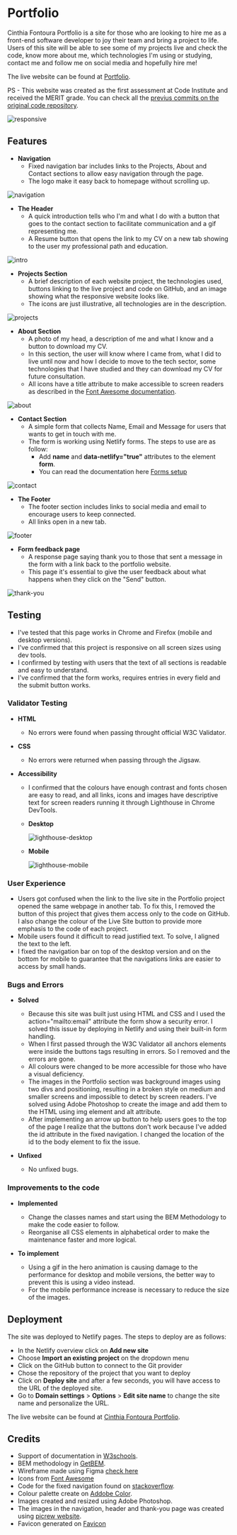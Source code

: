 # Portfolio

Cinthia Fontoura Portfolio is a site for those who are looking to hire me as a front-end software developer to joy their team and bring a project to life. Users of this site will be able to see some of my projects live and check the code, know more about me, which technologies I'm using or studying, contact me and follow me on social media and hopefully hire me!

The live website can be found at [Portfolio](https://cinthiafontoura.com).

PS - This website was created as the first assessment at Code Institute and received the MERIT grade. You can check all the [previus commits on the original code repository](https://github.com/cinthiafontoura/cinthia-fontoura-portfolio).

![responsive](https://user-images.githubusercontent.com/80278757/157774385-20d15644-0823-494f-ae1d-6276a7cf8513.png)



## Features

* **Navigation**
  - Fixed navigation bar includes links to the Projects, About and Contact sections to allow easy navigation through the page. 
  - The logo make it easy back to homepage without scrolling up.  
  
![navigation](https://user-images.githubusercontent.com/80278757/157774697-d9a78bc0-c8ea-4f33-9146-2790d12b46f7.png)



* **The Header**
  - A quick introduction tells who I'm and what I do with a button that goes to the contact section to facilitate communication and a gif representing me. 
  - A Resume button that opens the link to my CV on a new tab showing to the user my professional path and education. 
  
![intro](https://user-images.githubusercontent.com/80278757/157774716-ebc1b4b8-5ef6-4a84-91fd-7a1a9bdedee5.png)


* **Projects Section**
  - A brief description of each website project, the technologies used, buttons linking to the live project and code on GitHub, and an image showing what the responsive website looks like.
  - The icons are just illustrative, all technologies are in the description.
  
![projects](https://user-images.githubusercontent.com/80278757/157774772-1af914cc-979f-4c3b-9460-a8ac84333c9f.png)




* **About Section**
  - A photo of my head, a description of me and what I know and a button to download my CV.
  - In this section, the user will know where I came from, what I did to live until now and how I decide to move to the tech sector, some technologies that I have studied and they can download my CV for future consultation.
  - All icons have a title attribute to make accessible to screen readers as described in the [Font Awesome documentation](https://fontawesome.com/docs/web/dig-deeper/accessibility#auto-accessibility-with-kits).

![about](https://user-images.githubusercontent.com/80278757/155027291-86677484-2db4-4d77-b331-e7f397e63e75.png)


* **Contact Section**
  - A simple form that collects  Name, Email and Message for users that wants to get in touch with me.
  - The form is working using Netlify forms. The steps to use are as follow:
    - Add **name** and **data-netlify="true"** attributes to the element **form**. 
    - You can read the documentation here [Forms setup](https://docs.netlify.com/forms/setup/)
  
![contact](https://user-images.githubusercontent.com/80278757/155027300-62d70c6d-1949-474f-af2c-808cfcbe34dd.png)


* **The Footer**
  - The footer section includes links to social media and email to encourage users to keep connected.
  - All links open in a new tab.
  
![footer](https://user-images.githubusercontent.com/80278757/155013571-a4a81c91-8f39-4689-8d46-5a8e2b891d63.png)


* **Form feedback page**
  - A response page saying thank you to those that sent a message in the form with a link back to the portfolio website.
  - This page it's essential to give the user feedback about what happens when they click on the "Send" button.

![thank-you](https://user-images.githubusercontent.com/80278757/155611575-ac14306c-7c4e-4d9a-aa5f-a02f6879c24e.png)



## Testing

* I've tested that this page works in Chrome and Firefox (mobile and desktop versions).
* I've confirmed that this project is responsive on all screen sizes using dev tools.
* I confirmed by testing with users that the text of all sections is readable and easy to understand.
* I've confirmed that the form works, requires entries in every field and the submit button works.

### Validator Testing

  * **HTML** 
    - No errors were found when passing throught official W3C Validator.

  * **CSS**
    - No errors were returned when passing through the Jigsaw.
  
  * **Accessibility**
    - I confirmed that the colours have enough contrast and fonts chosen are easy to read, and all links, icons and images have descriptive text for screen readers running it through Lighthouse in Chrome DevTools.

    - **Desktop**

       ![lighthouse-desktop](https://user-images.githubusercontent.com/80278757/155611377-5fc53857-4da7-474d-887e-9ff30803ec9e.png)

    - **Mobile**

       ![lighthouse-mobile](https://user-images.githubusercontent.com/80278757/155611357-38f4ae37-b919-4fff-825d-3aa920aaa42f.png)


### User Experience 
  * Users got confused when the link to the live site in the Portfolio project opened the same webpage in another tab. To fix this, I removed the button of this project that gives them access only to the code on GitHub. I also change the colour of the Live Site button to provide more emphasis to the code of each project.
  * Mobile users found it difficult to read justified text. To solve, I aligned the text to the left.
  * I fixed the navigation bar on top of the desktop version and on the bottom for mobile to guarantee that the navigations links are easier to access by small hands. 

     
### Bugs and Errors

  * **Solved**
    - Because this site was built just using HTML and CSS and I used the action="mailto:email" attribute the form show a security error. I solved this issue by deploying in Netlify and using their built-in form handling.
    - When I first passed through the W3C Validator all anchors elements were inside the buttons tags resulting in errors. So I removed and the errors are gone. 
    - All colours were changed to be more accessible for those who have a visual deficiency.
    - The images in the Portfolio section was background images using two divs and positioning, resulting in a broken style on medium and smaller screens and impossible to detect by screen readers. I've solved using Adobe Photoshop to create the image and add them to the HTML using img element and alt attribute.
    - After implementing an arrow up button to help users goes to the top of the page I realize that the buttons don't work because I've added the id attribute in the fixed navigation. I changed the location of the id to the body element to fix the issue.

  * **Unfixed**    
    - No unfixed bugs.
 
### Improvements to the code
  * **Implemented**
    * Change the classes names and start using the BEM Methodology to make the code easier to follow.
    * Reorganise all CSS elements in alphabetical order to make the maintenance faster and more logical.

  * **To implement**
    * Using a gif in the hero animation is causing damage to the performance for desktop and mobile versions, the better way to prevent this is using a video instead.
    * For the mobile performance increase is necessary to reduce the size of the images. 

 
     
## Deployment

The site was deployed to Netlify pages. The steps to deploy are as follows:
   - In the Netlify overview click on **Add new site**
   - Choose **Import an existing project** on the dropdown menu
   - Click on the GitHub button to connect to the Git provider
   - Chose the repository of the project that you want to deploy
   - Click on **Deploy site** and after a few seconds, you will have access to the URL of the deployed site.
   - Go to **Domain settings** > **Options** > **Edit site name** to change the site name and personalize the URL.
 
 The live website can be found at [Cinthia Fontoura Portfolio](https://cinthiafontoura.com).
  
 
## Credits

* Support of documentation in [W3schools](https://www.w3schools.com/).
* BEM methodology in [GetBEM](http://getbem.com/introduction/).
* Wireframe made using Figma [check here](https://www.figma.com/proto/3AfX32lUP6UvdqDZnaKQ6o/Cinthia-Fontoura-Portfolio?page-id=0%3A1&node-id=0%3A1&starting-point-node-id=1%3A2&scaling=min-zoom)
* Icons from [Font Awesome](https://fontawesome.com/)
* Code for the fixed navigation found on [stackoverflow](https://stackoverflow.com/questions/2861247/center-aligning-a-fixed-position-div).
* Colour palette create on [Addobe Color](https://color.adobe.com/create/color-wheel).
* Images created and resized using Adobe Photoshop.
* The images in the navigation, header and thank-you page was created using [picrew website](https://picrew.me/image_maker/338224).
* Favicon generated on [Favicon](https://favicon.io/)
